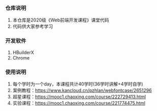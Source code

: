 ﻿### 仓库说明
1. 本仓库是2020级《Web前端开发课程》课堂代码
2. 代码供大家参考学习
### 开发软件
1. HBuilderX
2. Chrome
### 使用说明
1. 每个学时为一个day，本课程共计40学时(36学时讲解+4学时自学)
2. 案例教程：https://www.kancloud.cn/pzhlan/webfontcase/2651296
2. 超星课程：https://mooc1.chaoxing.com/course/222729413.html
2. 实验课程：https://mooc1.chaoxing.com/course/221774475.html